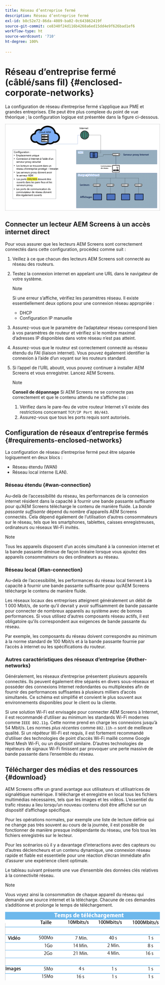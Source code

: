 ```yaml
---
title: Réseau d’entreprise fermé
description: Réseau d’entreprise fermé
exl-id: b8c52e72-86da-4089-ba02-0c643862419f
source-git-commit: ce8340f24d116b4268a6ed15dd4e9f626bad1ef6
workflow-type: ht
source-wordcount: '710'
ht-degree: 100%

---
```


# Réseau d’entreprise fermé (câblé/sans fil) {#enclosed-corporate-networks}

La configuration de réseau d’entreprise fermé s’applique aux PME et grandes entreprises. Elle peut être plus complexe du point de vue théorique ; la configuration logique est présentée dans la figure ci-dessous.

![](/help/using/assets/enclosed-network-1.png)


## Connecter un lecteur AEM Screens à un accès internet direct

Pour vous assurer que les lecteurs AEM Screens sont correctement connectés dans cette configuration, procédez comme suit :

1. Veillez à ce que chacun des lecteurs AEM Screens soit connecté au réseau des routeurs.
1. Testez la connexion internet en appelant une URL dans le navigateur de votre système.

   >[!NOTE]
   >Si une erreur s’affiche, vérifiez les paramètres réseau. Il existe essentiellement deux options pour une connexion réseau appropriée :
   >* DHCP
   >* Configuration IP manuelle

1. Assurez-vous que le paramètre de l’adaptateur réseau correspond bien à vos paramètres de routeur et vérifiez si le nombre maximal d’adresses IP disponibles dans votre réseau n’est pas atteint.

1. Assurez-vous que le routeur est correctement connecté au réseau étendu du FAI (liaison internet). Vous pouvez également identifier la connexion à l’aide d’un voyant sur les routeurs standard.
1. Si l’appel de l’URL aboutit, vous pouvez continuer à installer AEM Screens et vous enregistrer. Lancez AEM Screens.

   >[!NOTE]
   >**Conseil de dépannage**
   >Si AEM Screens ne se connecte pas correctement et que le contenu attendu ne s’affiche pas :
   >
   >1. Vérifiez dans le pare-feu de votre routeur Internet s’il existe des restrictions concernant `TCP/IP Port 80/443`.
   >1. Assurez-vous que tous les ports requis sont autorisés.

## Configuration de réseaux d’entreprise fermés {#requirements-enclosed-networks}

La configuration de réseau d’entreprise fermé peut être séparée logiquement en deux blocs :

* Réseau étendu (WAN)
* Réseau local interne (LAN).

### Réseau étendu {#wan-connection}

Au-delà de l’accessibilité du réseau, les performances de la connexion internet résident dans la capacité à fournir une bande passante suffisante pour qu’AEM Screens télécharge le contenu de manière fluide.
La *bande passante suffisante* dépend du nombre d’appareils AEM Screens connectés. Cela dépend également de l’utilisation d’autres consommateurs sur le réseau, tels que les smartphones, tablettes, caisses enregistreuses, ordinateurs ou réseaux Wi-Fi invités.

>[!NOTE]
>
>Tous les appareils disposent d’un accès simultané à la connexion internet et la bande passante diminue de façon linéaire lorsque vous ajoutez des appareils consommateurs ou des ordinateurs au réseau.

### Réseau local {#lan-connection}

Au-delà de l’accessibilité, les performances du réseau local tiennent à la capacité à fournir une bande passante suffisante pour qu’AEM Screens télécharge le contenu de manière fluide.

Les réseaux locaux des entreprises atteignent généralement un débit de 1 000 Mbit/s, de sorte qu’il devrait y avoir suffisamment de bande passante pour connecter de nombreux appareils au système avec de bonnes performances. Si vous utilisez d’autres composants réseau actifs, il est obligatoire qu’ils correspondent aux exigences de bande passante du réseau.

Par exemple, les composants du réseau doivent correspondre au minimum à la norme standard de 100 Mbit/s et à la bande passante fournie par l’accès à internet ou les spécifications du routeur.

### Autres caractéristiques des réseaux d’entreprise {#other-networks}

Généralement, les réseaux d’entreprise présentent plusieurs appareils connectés. Ils peuvent également être séparés en divers sous-réseaux et posséder des connexions Internet redondantes ou multiplexées afin de fournir des performances suffisantes à plusieurs milliers d’accès simultanés.
Ce schéma est simplifié et convient le plus souvent aux environnements disponibles pour le client ou la cliente.

Si une solution Wi-Fi est envisagée pour connecter AEM Screens à Internet, il est recommandé d’utiliser au minimum les standards Wi-Fi modernes comme `IEEE 802.11g`. Cette norme prend en charge les connexions jusqu’à 54 Mbit/s. Les normes *plus récentes* comme `802.11h-n` sont de meilleure qualité. Si un répéteur Wi-Fi est requis, il est fortement recommandé d’utiliser des technologies de point d’accès Wi-Fi maillé comme Google Nest Mesh Wi-Fi, ou un dispositif similaire.
D’autres technologies de répéteurs de signaux Wi-Fi finissent par provoquer une perte massive de bande passante dans l’ensemble du réseau.

## Télécharger des médias et des ressources {#download}

AEM Screens offre un grand avantage aux utilisateurs et utilisatrices de signalétique numérique. Il télécharge et enregistre en local tous les fichiers multimédias nécessaires, tels que les images et les vidéos. L’essentiel du trafic réseau a lieu lorsqu’un nouveau contenu doit être affiché sur un dispositif d’affichage spécifique.

Pour les opérations normales, par exemple une liste de lecture définie qui ne change pas très souvent au cours de la journée, il est possible de fonctionner de manière presque indépendante du réseau, une fois tous les fichiers enregistrés sur le lecteur.

Pour les scénarios où il y a davantage d’interactions avec des capteurs ou d’autres déclencheurs et un contenu dynamique, une connexion réseau rapide et fiable est essentielle pour une réaction d’écran immédiate afin d’assurer une expérience client optimale.

Le tableau suivant présente une vue d’ensemble des données clés relatives à la connectivité réseau.

>[!NOTE]
>Vous voyez ainsi la consommation de chaque appareil du réseau qui demande une source internet et la télécharge. Chacune de ces demandes s’additionne et prolonge le temps de téléchargement.

![](/help/using/assets/enclosed-network-download.png)
